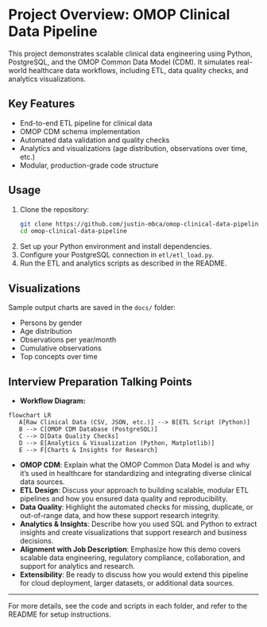 # Project Overview: OMOP Clinical Data Pipeline

This project demonstrates scalable clinical data engineering using Python, PostgreSQL, and the OMOP Common Data Model (CDM). It simulates real-world healthcare data workflows, including ETL, data quality checks, and analytics visualizations.

## Key Features
- End-to-end ETL pipeline for clinical data
- OMOP CDM schema implementation
- Automated data validation and quality checks
- Analytics and visualizations (age distribution, observations over time, etc.)
- Modular, production-grade code structure

## Usage
1. Clone the repository:
   ```bash
   git clone https://github.com/justin-mbca/omop-clinical-data-pipeline.git
   cd omop-clinical-data-pipeline
   ```
2. Set up your Python environment and install dependencies.
3. Configure your PostgreSQL connection in `etl/etl_load.py`.
4. Run the ETL and analytics scripts as described in the README.

## Visualizations
Sample output charts are saved in the `docs/` folder:
- Persons by gender
- Age distribution
- Observations per year/month
- Cumulative observations
- Top concepts over time

## Interview Preparation Talking Points
- **Workflow Diagram:**

```mermaid
flowchart LR
   A[Raw Clinical Data (CSV, JSON, etc.)] --> B[ETL Script (Python)]
   B --> C[OMOP CDM Database (PostgreSQL)]
   C --> D[Data Quality Checks]
   D --> E[Analytics & Visualization (Python, Matplotlib)]
   E --> F[Charts & Insights for Research]
```
- **OMOP CDM**: Explain what the OMOP Common Data Model is and why it’s used in healthcare for standardizing and integrating diverse clinical data sources.
- **ETL Design**: Discuss your approach to building scalable, modular ETL pipelines and how you ensured data quality and reproducibility.
- **Data Quality**: Highlight the automated checks for missing, duplicate, or out-of-range data, and how these support research integrity.
- **Analytics & Insights**: Describe how you used SQL and Python to extract insights and create visualizations that support research and business decisions.
- **Alignment with Job Description**: Emphasize how this demo covers scalable data engineering, regulatory compliance, collaboration, and support for analytics and research.
- **Extensibility**: Be ready to discuss how you would extend this pipeline for cloud deployment, larger datasets, or additional data sources.

---

For more details, see the code and scripts in each folder, and refer to the README for setup instructions.
